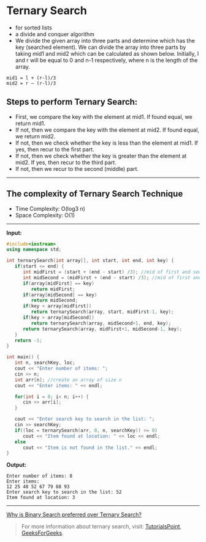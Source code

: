 # Ternary Search

* for sorted lists
* a divide and conquer algorithm
* We divide the given array into three parts and determine which has the key (searched element). We can divide the array into three parts by taking mid1 and mid2 which can be calculated as shown below. Initially, l and r will be equal to 0 and n-1 respectively, where n is the length of the array. 

```
mid1 = l + (r-l)/3 
mid2 = r – (r-l)/3 
```
## Steps to perform Ternary Search: 
* First, we compare the key with the element at mid1. If found equal, we return mid1.
* If not, then we compare the key with the element at mid2. If found equal, we return mid2.
* If not, then we check whether the key is less than the element at mid1. If yes, then recur to the first part.
* If not, then we check whether the key is greater than the element at mid2. If yes, then recur to the third part.
* If not, then we recur to the second (middle) part.

---
## The complexity of Ternary Search Technique

* Time Complexity: O(log3 n)
* Space Complexity: O(1)

---

**Input:**
```cpp
#include<iostream>
using namespace std;

int ternarySearch(int array[], int start, int end, int key) {
   if(start <= end) {
      int midFirst = (start + (end - start) /3); //mid of first and second block
      int midSecond = (midFirst + (end - start) /3); //mid of first and second block
      if(array[midFirst] == key)
         return midFirst;
      if(array[midSecond] == key)
         return midSecond;
      if(key < array[midFirst])
         return ternarySearch(array, start, midFirst-1, key);
      if(key > array[midSecond])
         return ternarySearch(array, midSecond+1, end, key);
      return ternarySearch(array, midFirst+1, midSecond-1, key);
   }
   return -1;
}

int main() {
   int n, searchKey, loc;
   cout << "Enter number of items: ";
   cin >> n;
   int arr[n]; //create an array of size n
   cout << "Enter items: " << endl;

   for(int i = 0; i< n; i++) {
      cin >> arr[i];
   }

   cout << "Enter search key to search in the list: ";
   cin >> searchKey;
   if((loc = ternarySearch(arr, 0, n, searchKey)) >= 0)
      cout << "Item found at location: " << loc << endl;
   else
      cout << "Item is not found in the list." << endl;
}
```

**Output:**
```
Enter number of items: 8
Enter items:
12 25 48 52 67 79 88 93
Enter search key to search in the list: 52
Item found at location: 3
```

---
[Why is Binary Search preferred over Ternary Search?](https://www.geeksforgeeks.org/binary-search-preferred-ternary-search/)

> For more information about ternary search, visit: [TutorialsPoint](https://www.tutorialspoint.com/Binary-Search), [GeeksForGeeks](https://www.geeksforgeeks.org/ternary-search/).
